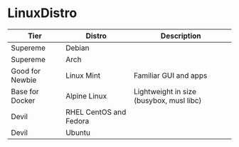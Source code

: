 # LinuxDistro

|Tier|Distro|Description|
|------|-----|--------|
|Supereme|Debian||
|Supereme|Arch||
|Good for Newbie|Linux Mint|Familiar GUI and apps|
|Base for Docker|Alpine Linux|Lightweight in size (busybox, musl libc)|
|Devil|RHEL CentOS and Fedora||
|Devil|Ubuntu||
